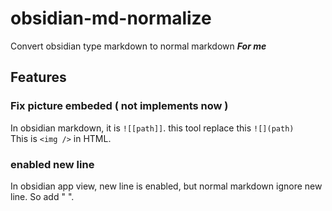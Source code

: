 # obsidian-md-normalize
Convert obsidian type markdown to normal markdown ***For me***
## Features

### Fix picture embeded ( not implements now )
In obsidian markdown, it is `![[path]]`. this tool replace this `![](path)`  
This is `<img />` in HTML.

### enabled new line
In obsidian app view, new line is enabled, but normal markdown ignore new line. So add "  ". 